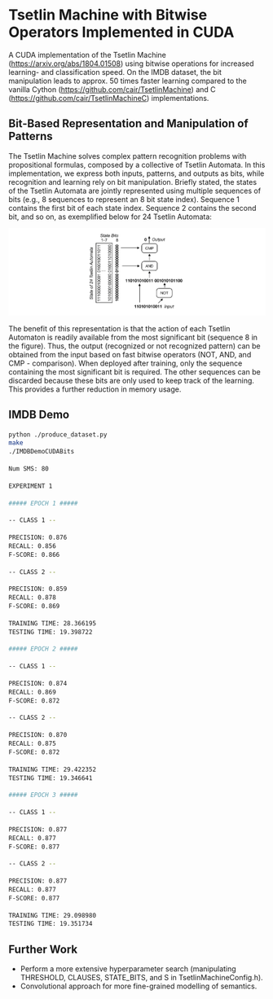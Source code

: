 # Tsetlin Machine with Bitwise Operators Implemented in CUDA

A CUDA implementation of the Tsetlin Machine (https://arxiv.org/abs/1804.01508) using bitwise operations for increased learning- and classification speed. On the IMDB dataset, the bit manipulation leads to approx. 50 times faster learning compared to the vanilla Cython (https://github.com/cair/TsetlinMachine) and C (https://github.com/cair/TsetlinMachineC) implementations.

## Bit-Based Representation and Manipulation of Patterns

The Tsetlin Machine solves complex pattern recognition problems with propositional formulas, composed by a collective of Tsetlin Automata. In this implementation, we express both inputs, patterns, and outputs as bits, while recognition and learning rely on bit manipulation. Briefly stated, the states of the Tsetlin Automata are jointly represented using multiple sequences of bits (e.g., 8 sequences to represent an 8 bit state index). Sequence 1 contains the first bit of each state index. Sequence 2 contains the second bit, and so on, as exemplified below for 24 Tsetlin Automata:

![Figure 4](https://github.com/olegranmo/blob/blob/master/Bit_Manipulation_3.png)

The benefit of this representation is that the action of each Tsetlin Automaton is readily available from the most significant bit (sequence 8 in the figure). Thus, the output (recognized or not recognized pattern) can be obtained from the input based on fast bitwise operators (NOT, AND, and CMP - comparison). When deployed after training, only the sequence containing the most significant bit is required. The other sequences can be discarded because these bits are only used to keep track of the learning. This provides a further reduction in memory usage.

## IMDB Demo
```bash
python ./produce_dataset.py
make
./IMDBDemoCUDABits

Num SMS: 80

EXPERIMENT 1

##### EPOCH 1 #####

-- CLASS 1 --

PRECISION: 0.876
RECALL: 0.856
F-SCORE: 0.866

-- CLASS 2 --

PRECISION: 0.859
RECALL: 0.878
F-SCORE: 0.869

TRAINING TIME: 28.366195
TESTING TIME: 19.398722

##### EPOCH 2 #####

-- CLASS 1 --

PRECISION: 0.874
RECALL: 0.869
F-SCORE: 0.872

-- CLASS 2 --

PRECISION: 0.870
RECALL: 0.875
F-SCORE: 0.872

TRAINING TIME: 29.422352
TESTING TIME: 19.346641

##### EPOCH 3 #####

-- CLASS 1 --

PRECISION: 0.877
RECALL: 0.877
F-SCORE: 0.877

-- CLASS 2 --

PRECISION: 0.877
RECALL: 0.877
F-SCORE: 0.877

TRAINING TIME: 29.098980
TESTING TIME: 19.351734
```
## Further Work

* Perform a more extensive hyperparameter search (manipulating THRESHOLD, CLAUSES, STATE_BITS, and S in TsetlinMachineConfig.h).
* Convolutional approach for more fine-grained modelling of semantics.
